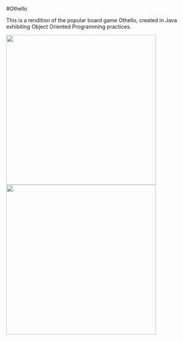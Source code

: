 #Othello

This is a rendition of the popular board game Othello, created in Java exhibiting Object Oriented Programming practices.

<img src="http://i.imgur.com/WUC1FfV.png" height="400" width="400"></img><img src="http://i.imgur.com/qzpnAgx.png" height="400" width="400"></img>
 